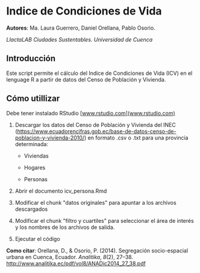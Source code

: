 # Indice de Condiciones de Vida

**Autores**: Ma. Laura Guerrero, Daniel Orellana, Pablo Osorio.

*LlactaLAB Ciudades Sustentables. Universidad de Cuenca*

## Introducción

Este script permite el cálculo del Indice de Condiciones de Vida (ICV) en el lenguage R a partir de datos del Censo de Población y Vivienda.

## Cómo utillizar

Debe tener instalado RStudio [www.rstudio.com](www.rstudio.com)

1.  Descargar los datos del Censo de Población y Vivienda del INEC (<https://www.ecuadorencifras.gob.ec/base-de-datos-censo-de-poblacion-y-vivienda-2010/>) en formato .csv o .txt para una provincia determinada:

    -   Viviendas

    -   Hogares

    -   Personas

2.  Abrir el documento icv_persona.Rmd

3.  Modificar el chunk "datos originales" para apuntar a los archivos descargados

4.  Modificar el chunk "filtro y cuartiles" para seleccionar el área de interés y los nombres de los archivos de salida.

5.  Ejecutar el código

**Como citar**: Orellana, D., & Osorio, P. (2014). Segregación socio-espacial urbana en Cuenca, Ecuador. *Analitika*, *8*(2), 27–38. <http://www.analitika.ec/pdf/vol8/ANADic2014_27_38.pdf>
